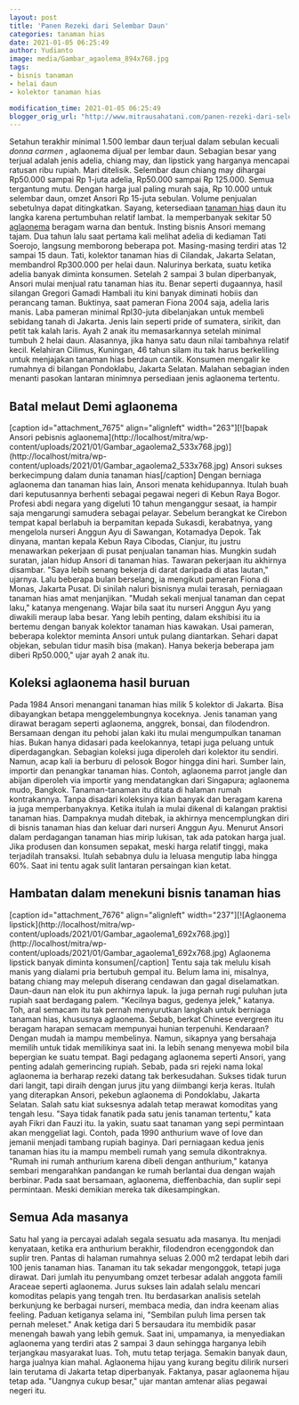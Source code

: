 ```yaml
---
layout: post
title: 'Panen Rezeki dari Selembar Daun'
categories: tanaman hias
date: 2021-01-05 06:25:49
author: Yudianto
image: media/Gambar_agaolema_894x768.jpg
tags:
- bisnis tanaman
- helai daun
- kolektor tanaman hias

modification_time: 2021-01-05 06:25:49
blogger_orig_url: "http://www.mitrausahatani.com/panen-rezeki-dari-selembar-daun.html"
---
```


Setahun terakhir minimal 1.500 lembar daun terjual dalam sebulan kecuali
_donna carmen_ , aglaonema dijual per lembar daun. Sebagian besar yang terjual
adalah jenis adelia, chiang may, dan lipstick yang harganya mencapai ratusan
ribu rupiah. Mari ditelisik. Selembar daun chiang may dihargai Rp50.000 sampai
Rp 1-juta adelia, Rp50.000 sampai Rp 125.000. Semua tergantung mutu. Dengan
harga jual paling murah saja, Rp 10.000 untuk selembar daun, omzet Ansori Rp
15-juta sebulan. Volume penjualan sebetulnya dapat ditingkatkan. Sayang,
ketersediaan [tanaman hias](https://www.mitrausahatani.com/tanaman-hias "tanaman
hias") daun itu langka karena pertumbuhan relatif lambat. Ia memperbanyak
sekitar 50 [aglaonema](https://www.mitrausahatani.com/topik/aglaonema "aglaonema")
beragam warna dan bentuk. Insting bisnis Ansori memang tajam. Dua tahun lalu
saat pertama kali melihat adelia di kediaman Tati Soerojo, langsung memborong
beberapa pot. Masing-masing terdiri atas 12 sampai 15 daun. Tati, kolektor
tanaman hias di Cilandak, Jakarta Selatan, membandrol Rp300.000 per helai
daun. Nalurinya berkata, suatu ketika adelia banyak diminta konsumen. Setelah
2 sampai 3 bulan diperbanyak, Ansori mulai menjual ratu tanaman hias itu.
Benar seperti dugaannya, hasil silangan Gregori Gamadi Hambali itu kini banyak
diminati hobiis dan perancang taman. Buktinya, saat pameran Fiona 2004 saja,
adelia laris manis. Laba pameran minimal Rpl30-juta dibelanjakan untuk membeli
sebidang tanah di Jakarta. Jenis lain seperti pride of sumatera, sirikit, dan
petit tak kalah laris. Ayah 2 anak itu memasarkannya setelah minimal tumbuh 2
helai daun. Alasannya, jika hanya satu daun nilai tambahnya relatif kecil.
Kelahiran Cilimus, Kuningan, 46 tahun silam itu tak harus berkeliling untuk
menjajakan tanaman hias berdaun cantik. Konsumen mengalir ke rumahnya di
bilangan Pondoklabu, Jakarta Selatan. Malahan sebagian inden menanti pasokan
lantaran minimnya persediaan jenis aglaonema tertentu.

## Batal melaut Demi aglaonema

[caption id="attachment_7675" align="alignleft" width="263"][![bapak Ansori
pebisnis aglaonema](http://localhost/mitra/wp-
content/uploads/2021/01/Gambar_agaolema2_533x768.jpg)](http://localhost/mitra/wp-
content/uploads/2021/01/Gambar_agaolema2_533x768.jpg) Ansori sukses
berkecimpung dalam dunia tanaman hias[/caption] Dengan berniaga aglaonema dan
tanaman hias lain, Ansori menata kehidupannya. Itulah buah dari keputusannya
berhenti sebagai pegawai negeri di Kebun Raya Bogor. Profesi abdi negara yang
digeluti 10 tahun menganggur sesaat, ia hampir saja mengarungi samudera
sebagai pelayar. Sebelum berangkat ke Cirebon tempat kapal berlabuh ia
berpamitan kepada Sukasdi, kerabatnya, yang mengelola nurseri Anggun Ayu di
Sawangan, Kotamadya Depok. Tak dinyana, mantan kepala Kebun Raya Cibodas,
Cianjur, itu justru menawarkan pekerjaan di pusat penjualan tanaman hias.
Mungkin sudah suratan, jalan hidup Ansori di tanaman hias. Tawaran pekerjaan
itu akhirnya disambar. "Saya lebih senang bekerja di darat daripada di atas
lautan," ujarnya. Lalu beberapa bulan berselang, ia mengikuti pameran Fiona di
Monas, Jakarta Pusat. Di sinilah naluri bisnisnya mulai terasah, perniagaan
tanaman hias amat menjanjikan. "Mudah sekali menjual tanaman dan cepat laku,"
katanya mengenang. Wajar bila saat itu nurseri Anggun Ayu yang diwakili meraup
laba besar. Yang lebih penting, dalam ekshibisi itu ia bertemu dengan banyak
kolektor tanaman hias kawakan. Usai pameran, beberapa kolektor meminta Ansori
untuk pulang diantarkan. Sehari dapat objekan, sebulan tidur masih bisa
(makan). Hanya bekerja beberapa jam diberi Rp50.000," ujar ayah 2 anak itu.

## Koleksi aglaonema hasil buruan

Pada 1984 Ansori menangani tanaman hias milik 5 kolektor di Jakarta. Bisa
dibayangkan betapa menggelembungnya koceknya. Jenis tanaman yang dirawat
beragam seperti aglaonema, anggrek, bonsai, dan filodendron. Bersamaan dengan
itu pehobi jalan kaki itu mulai mengumpulkan tanaman hias. Bukan hanya
didasari pada keelokannya, tetapi juga peluang untuk diperdagangkan. Sebagian
koleksi juga diperoleh dari kolektor itu sendiri. Namun, acap kali ia berburu
di pelosok Bogor hingga dini hari. Sumber lain, importir dan penangkar tanaman
hias. Contoh, aglaonema parrot jangle dan abijan diperoleh via importir yang
mendatangkan dari Singapura; aglaonema mudo, Bangkok. Tanaman-tanaman itu
ditata di halaman rumah kontrakannya. Tanpa disadari koleksinya kian banyak
dan beragam karena ia juga memperbanyaknya. Ketika itulah ia mulai dikenal di
kalangan praktisi tanaman hias. Dampaknya mudah ditebak, ia akhirnya
mencemplungkan diri di bisnis tanaman hias dan keluar dari nurseri Anggun Ayu.
Menurut Ansori dalam perdagangan tanaman hias mirip lukisan, tak ada patokan
harga jual. Jika produsen dan konsumen sepakat, meski harga relatif tinggi,
maka terjadilah transaksi. Itulah sebabnya dulu ia leluasa mengutip laba
hingga 60%. Saat ini tentu agak sulit lantaran persaingan kian ketat.

## Hambatan dalam menekuni bisnis tanaman hias

[caption id="attachment_7676" align="alignleft" width="237"][![Aglaonema
lipstick](http://localhost/mitra/wp-
content/uploads/2021/01/Gambar_agaolema1_692x768.jpg)](http://localhost/mitra/wp-
content/uploads/2021/01/Gambar_agaolema1_692x768.jpg) Aglaonema lipstick
banyak diminta konsumen[/caption] Tentu saja tak melulu kisah manis yang
dialami pria bertubuh gempal itu. Belum lama ini, misalnya, batang chiang may
melepuh diserang cendawan dan gagal diselamatkan. Daun-daun nan elok itu pun
akhirnya lapuk. Ia juga pernah rugi puluhan juta rupiah saat berdagang palem.
"Kecilnya bagus, gedenya jelek," katanya. Toh, aral semacam itu tak pernah
menyurutkan langkah untuk berniaga tanaman hias, khususnya aglaonema. Sebab,
berkat Chinese evergreen itu beragam harapan semacam mempunyai hunian
terpenuhi. Kendaraan? Dengan mudah ia mampu membelinya. Namun, sikapnya yang
bersahaja memilih untuk tidak memilikinya saat ini. Ia lebih senang menyewa
mobil bila bepergian ke suatu tempat. Bagi pedagang aglaonema seperti Ansori,
yang penting adalah gemerincing rupiah. Sebab, pada sri rejeki nama lokal
aglaonema ia berharap rezeki datang tak berkesudahan. Sukses tidak turun dari
langit, tapi diraih dengan jurus jitu yang diimbangi kerja keras. Itulah yang
diterapkan Ansori, pekebun aglaonema di Pondoklabu, Jakarta Selatan. Salah
satu kiat suksesnya adalah tetap merawat komoditas yang tengah lesu. "Saya
tidak fanatik pada satu jenis tanaman tertentu," kata ayah Fikri dan Fauzi
itu. la yakin, suatu saat tanaman yang sepi permintaan akan menggeliat lagi.
Contoh, pada 1990 anthurium wave of love dan jemanii menjadi tambang rupiah
baginya. Dari perniagaan kedua jenis tanaman hias itu ia mampu membeli rumah
yang semula dikontraknya. "Rumah ini rumah anthurium karena dibeli dengan
anthurium," katanya sembari mengarahkan pandangan ke rumah berlantai dua
dengan wajah berbinar. Pada saat bersamaan, aglaonema, dieffenbachia, dan
suplir sepi permintaan. Meski demikian mereka tak dikesampingkan.

## Semua Ada masanya

Satu hal yang ia percayai adalah segala sesuatu ada masanya. Itu menjadi
kenyataan, ketika era anthurium berakhir, filodendron ecenggondok dan suplir
tren. Pantas di halaman rumahnya seluas 2.000 m2 terdapat lebih dari 100 jenis
tanaman hias. Tanaman itu tak sekadar mengonggok, tetapi juga dirawat. Dari
jumlah itu penyumbang omzet terbesar adalah anggota famili Araceae seperti
aglaonema. Jurus sukses lain adalah selalu mencari komoditas pelapis yang
tengah tren. Itu berdasarkan analisis setelah berkunjung ke berbagai nurseri,
membaca media, dan indra keenam alias feeling. Paduan ketiganya selama ini,
"Sembilan puluh lima persen tak pernah meleset." Anak ketiga dari 5 bersaudara
itu membidik pasar menengah bawah yang lebih gemuk. Saat ini, umpamanya, ia
menyediakan aglaonema yang terdiri atas 2 sampai 3 daun sehingga harganya
lebih terjangkau masyarakat luas. Toh, mutu tetap terjaga. Semakin banyak
daun, harga jualnya kian mahal. Aglaonema hijau yang kurang begitu dilirik
nurseri lain terutama di Jakarta tetap diperbanyak. Faktanya, pasar aglaonema
hijau tetap ada. "Uangnya cukup besar," ujar mantan amtenar alias pegawai
negeri itu.


